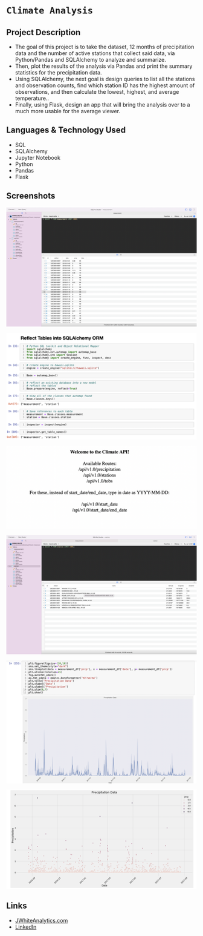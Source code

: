 # `Climate Analysis`

## Project Description

-  The goal of this project is to take the dataset, 12 months of precipitation data and the number of active stations that collect said data, via Python/Pandas and SQLAlchemy to analyze and summarize.
- Then, plot the results of the analysis via Pandas and print the summary statistics for the precipitation data.
- Using SQLAlchemy, the next goal is design queries to list all the stations and observation counts, find which station ID has the highest amount of observations, and then calculate the lowest, highest, and average temperature..
- Finally, using Flask, design an app that will bring the analysis over to a much more usable for the average viewer.


## Languages & Technology Used

- SQL
- SQLAlchemy
- Jupyter Notebook
- Python
- Pandas
- Flask

## Screenshots
![image](/Images/screenshot1.png)

![image](/Images/screenshot2.png)

![image](/Images/screenshot3.png)

![image](/Images/screenshot4.png)

![image](/Images/screenshot5.png)

![image](/Images/screenshot6.png)

## Links
- [JWhiteAnalytics.com](https://jwhiteanalytics.com)
- [LinkedIn](https://www.linkedin.com/in/jimmywhite1987)
